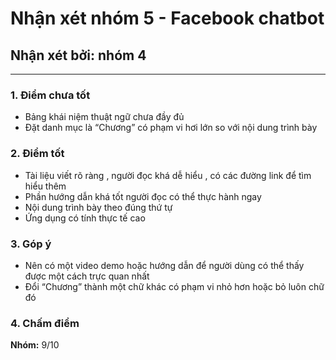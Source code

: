 # Nhận xét nhóm 5 - Facebook chatbot
## Nhận xét bởi: nhóm 4
---
### 1. Điểm chưa tốt

- Bảng khái niệm thuật ngữ chưa đầy đủ
- Đặt danh mục là “Chương” có phạm vi hơi lớn so với nội dung trình bày

### 2. Điểm tốt

- Tài liệu viết rõ ràng , người đọc khá dễ hiểu , có các đường link để tìm hiểu thêm
- Phần hướng dẫn khá tốt người đọc có thể thực hành ngay
- Nội dung trình bày theo đúng thứ tự
- Ứng dụng có tính thực tế cao

### 3. Góp ý

- Nên có một video demo hoặc hướng dẫn để người dùng có thể thấy được một cách trực quan nhất
- Đổi “Chương” thành một chữ khác có phạm vi nhỏ hơn hoặc bỏ luôn chữ đó

### 4. Chấm điểm

**Nhóm:** 9/10